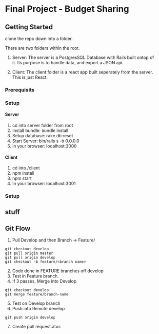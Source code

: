 # Final Project - Budget Sharing

## Getting Started
clone the repo down into a folder.

There are two folders within the root.

1. Server:
The server is a PostgresSQL Database with Rails built ontop of it.
Its purpose is to handle data, and export a JSON api.

2. Client:
The client folder is a react app built seperately from the server.
This is just React.

### Prerequisits

### Setup

#### Server
1. cd into server folder from root
2. Install bundle: bundle install
3. Setup database: rake db:reset
4. Start Server: bin/rails s -b 0.0.0.0
5. In your browser: localhost:3000

#### Client
1. cd into /client
2. npm install
3. npm start
4. In your browser: localhost:3001

### Setup
## stuff
## Git Flow

1. Pull Develop and then Branch -> Feature/
```
git checkout develop
git pull origin master
git pull origin develop
git checkout -b feature/<branch name>
```
2. Code done in FEATURE branches off develop
3. Test in Feature branch.
4. If 3 passes, Merge into Develop.
```
git checkout develop
git merge feature/branch-name
```
5. Test on Develop branch
6. Push into Remote develop
```
git push origin develop
```
7. Create pull request.atus
